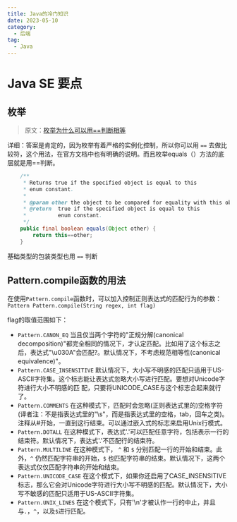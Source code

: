 ```yaml
---
title: Java的冷门知识
date: 2023-05-10
category:
  - 后端
tag:
  - Java
---
```


# Java SE 要点

## 枚举

> 原文：[枚举为什么可以用==判断相等](https://blog.csdn.net/x_iya/article/details/53291536)

详细：答案是肯定的，因为枚举有着严格的实例化控制，所以你可以用 `==` 去做比较符，这个用法，在官方文档中也有明确的说明。而且枚举equals（）方法的底层就是用==判断。
```java
    /**
     * Returns true if the specified object is equal to this
     * enum constant.
     *
     * @param other the object to be compared for equality with this object.
     * @return  true if the specified object is equal to this
     *          enum constant.
     */
    public final boolean equals(Object other) {
        return this==other;
    }
```
基础类型的包装类型也用 `==` 判断



## Pattern.compile函数的用法

在使用`Pattern.compile`函数时，可以加入控制正则表达式的匹配行为的参数： 
`Pattern Pattern.compile(String regex, int flag) `

flag的取值范围如下： 

- `Pattern.CANON_EQ`     当且仅当两个字符的"正规分解(canonical decomposition)"都完全相同的情况下，才认定匹配。比如用了这个标志之后，表达式"\u030A"会匹配?。默认情况下，不考虑规范相等性(canonical equivalence)"。 
- `Pattern.CASE_INSENSITIVE`     默认情况下，大小写不明感的匹配只适用于US-ASCII字符集。这个标志能让表达式忽略大小写进行匹配。要想对Unicode字符进行大小不明感的匹 配，只要将UNICODE_CASE与这个标志合起来就行了。 
- `Pattern.COMMENTS`     在这种模式下，匹配时会忽略(正则表达式里的)空格字符(译者注：不是指表达式里的"\\s"，而是指表达式里的空格，tab，回车之类)。注释从#开始，一直到这行结束。可以通过嵌入式的标志来启用Unix行模式。 
- `Pattern.DOTALL`     在这种模式下，表达式'.'可以匹配任意字符，包括表示一行的结束符。默认情况下，表达式'.'不匹配行的结束符。 
- `Pattern.MULTILINE`   在这种模式下， `^` 和 `$` 分别匹配一行的开始和结束。此外，`^` 仍然匹配字符串的开始，`$` 也匹配字符串的结束。默认情况下，这两个表达式仅仅匹配字符串的开始和结束。 
- `Pattern.UNICODE_CASE`     在这个模式下，如果你还启用了CASE_INSENSITIVE标志，那么它会对Unicode字符进行大小写不明感的匹配。默认情况下，大小写不敏感的匹配只适用于US-ASCII字符集。 
- `Pattern.UNIX_LINES`     在这个模式下，只有'\n'才被认作一行的中止，并且与`.`，`^`，以及`$`进行匹配。

